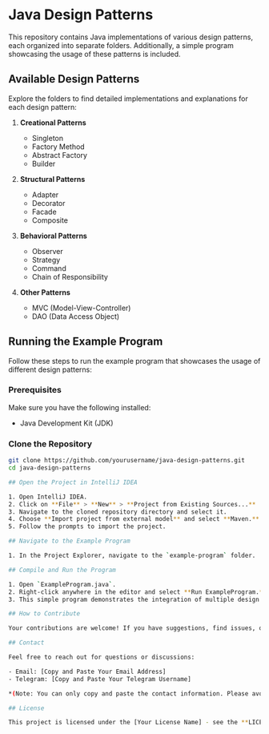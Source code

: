 # Java Design Patterns

This repository contains Java implementations of various design patterns, each organized into separate folders. Additionally, a simple program showcasing the usage of these patterns is included.

## Available Design Patterns

Explore the folders to find detailed implementations and explanations for each design pattern:

1. **Creational Patterns**
   - Singleton
   - Factory Method
   - Abstract Factory
   - Builder

2. **Structural Patterns**
   - Adapter
   - Decorator
   - Facade
   - Composite

3. **Behavioral Patterns**
   - Observer
   - Strategy
   - Command
   - Chain of Responsibility

4. **Other Patterns**
   - MVC (Model-View-Controller)
   - DAO (Data Access Object)

## Running the Example Program

Follow these steps to run the example program that showcases the usage of different design patterns:

### Prerequisites

Make sure you have the following installed:

- Java Development Kit (JDK)

### Clone the Repository

```bash
git clone https://github.com/yourusername/java-design-patterns.git
cd java-design-patterns

## Open the Project in IntelliJ IDEA

1. Open IntelliJ IDEA.
2. Click on **File** > **New** > **Project from Existing Sources...**
3. Navigate to the cloned repository directory and select it.
4. Choose **Import project from external model** and select **Maven.**
5. Follow the prompts to import the project.

## Navigate to the Example Program

1. In the Project Explorer, navigate to the `example-program` folder.

## Compile and Run the Program

1. Open `ExampleProgram.java`.
2. Right-click anywhere in the editor and select **Run ExampleProgram.**
3. This simple program demonstrates the integration of multiple design patterns.

## How to Contribute

Your contributions are welcome! If you have suggestions, find issues, or want to add more design patterns, please open an issue or submit a pull request.

## Contact

Feel free to reach out for questions or discussions:

- Email: [Copy and Paste Your Email Address]
- Telegram: [Copy and Paste Your Telegram Username]

*(Note: You can only copy and paste the contact information. Please avoid manual typing.)*

## License

This project is licensed under the [Your License Name] - see the **LICENSE** file for details.

